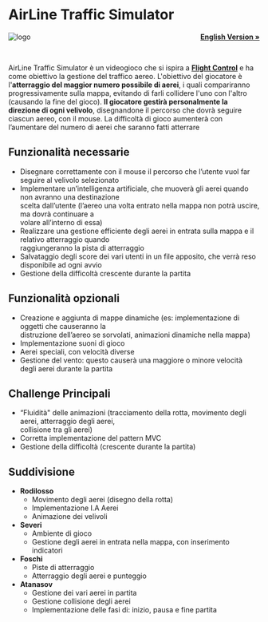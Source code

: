 <h1>AirLine Traffic Simulator</h1>
<img align="left"src="https://github.com/andreafoschi00/OOP20-alt-sim/blob/master/src/main/resources/images/logos/logo.png?raw=true" alt="logo">
<p align="right">
    <a href=""><strong>English Version »</strong></a>
</p>
<br />
<p>
    AirLine Traffic Simulator è un videogioco che si ispira a <a href="https://www.youtube.com/watch?v=KTH084KeFBc"><strong>Flight Control</strong></a>
    e ha come obiettivo la gestione del traffico aereo. L'obiettivo del giocatore è l'<strong>atterraggio del maggior numero possibile di aerei</strong>, i quali compariranno 
    progressivamente sulla mappa, evitando di farli collidere l'uno con l'altro (causando la fine del gioco). <strong>Il giocatore gestirà personalmente la direzione 
    di ogni velivolo</strong>, disegnandone il percorso che dovrà seguire ciascun aereo, con il mouse. La difficoltà di gioco aumenterà con l’aumentare del numero di 
    aerei che saranno fatti atterrare    
  </p>

<h2>Funzionalità necessarie</h2>
 <ul>
    <li>Disegnare correttamente con il mouse il percorso che l’utente vuol far seguire al velivolo selezionato</li>
    <li>Implementare un’intelligenza artificiale, che muoverà gli aerei quando non avranno una destinazione <br />
        scelta dall’utente (l’aereo una volta entrato nella mappa non potrà uscire, ma dovrà continuare a <br />
        volare all’interno di essa)</li>
    <li>Realizzare una gestione efficiente degli aerei in entrata sulla mappa e il relativo atterraggio quando <br />
        raggiungeranno la pista di atterraggio</li>
    <li>Salvataggio degli score dei vari utenti in un file apposito, che verrà reso disponibile ad ogni avvio</li>
    <li>Gestione della difficoltà crescente durante la partita</li>
</ul>

<h2>Funzionalità opzionali</h2>
 <ul>
    <li>Creazione e aggiunta di mappe dinamiche (es: implementazione di oggetti che causeranno la<br />
        distruzione dell’aereo se sorvolati, animazioni dinamiche nella mappa)</li>
    <li>Implementazione suoni di gioco</li>
    <li>Aerei speciali, con velocità diverse</li>
    <li>Gestione del vento: questo causerà una maggiore o minore velocità degli aerei durante la partita</li>
</ul>

<h2>Challenge Principali</h2>
 <ul>
    <li>“Fluidità" delle animazioni (tracciamento della rotta, movimento degli aerei, atterraggio degli aerei,<br />
        collisione tra gli aerei)</li>
    <li>Corretta implementazione del pattern MVC</li>
    <li>Gestione della difficoltà (crescente durante la partita)</li>
</ul> 

<h2>Suddivisione</h2>
 <ul>
    <li>
        <strong>Rodilosso</strong>
            <ul>
                <li>Movimento degli aerei (disegno della rotta)</li>
                <li>Implementazione I.A Aerei</li>
                <li>Animazione dei velivoli</li>
            </ul> 
    </li>
    <li>
        <strong>Severi</strong>
            <ul>
                <li>Ambiente di gioco</li>
                <li>Gestione degli aerei in entrata nella mappa, con inserimento indicatori</li>
            </ul> 
    </li>
    <li>
        <strong>Foschi</strong>
            <ul>
                <li>Piste di atterraggio</li>
                <li>Atterraggio degli aerei e punteggio</li>
            </ul> 
    </li>
    <li>
        <strong>Atanasov</strong>
            <ul>
                <li>Gestione dei vari aerei in partita</li>
                <li>Gestione collisione degli aerei</li>
                <li>Implementazione delle fasi di: inizio, pausa e fine partita</li>
            </ul> 
    </li>
</ul>
